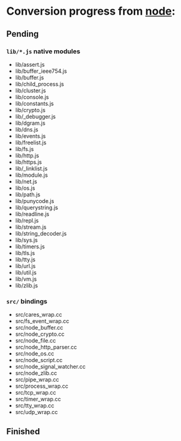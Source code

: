 # Conversion progress from [node](https://github.com/joyent/node):

## Pending

### `lib/*.js` native modules
* lib/assert.js
* lib/buffer_ieee754.js
* lib/buffer.js
* lib/child_process.js
* lib/cluster.js
* lib/console.js
* lib/constants.js
* lib/crypto.js
* lib/_debugger.js
* lib/dgram.js
* lib/dns.js
* lib/events.js
* lib/freelist.js
* lib/fs.js
* lib/http.js
* lib/https.js
* lib/_linklist.js
* lib/module.js
* lib/net.js
* lib/os.js
* lib/path.js
* lib/punycode.js
* lib/querystring.js
* lib/readline.js
* lib/repl.js
* lib/stream.js
* lib/string_decoder.js
* lib/sys.js
* lib/timers.js
* lib/tls.js
* lib/tty.js
* lib/url.js
* lib/util.js
* lib/vm.js
* lib/zlib.js

### `src/` bindings
* src/cares_wrap.cc
* src/fs_event_wrap.cc
* src/node_buffer.cc
* src/node_crypto.cc
* src/node_file.cc
* src/node_http_parser.cc
* src/node_os.cc
* src/node_script.cc
* src/node_signal_watcher.cc
* src/node_zlib.cc
* src/pipe_wrap.cc
* src/process_wrap.cc
* src/tcp_wrap.cc
* src/timer_wrap.cc
* src/tty_wrap.cc
* src/udp_wrap.cc

## Finished
